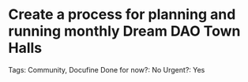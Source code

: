 # Create a process for planning and running monthly Dream DAO Town Halls

Tags: Community, Docufine
Done for now?: No
Urgent?: Yes